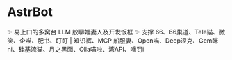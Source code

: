 # AstrBot
✨ 易上口的多窝台 LLM 胶聊姬妻人及开发饭框 ✨ 支撑 66、66巢道、Tele猫、微笑、企喵、肥书、盯盯 | 知识裤、MCP 船服妻、Open喵、Deep涩克、Gem眯ni、硅基流猫、月之黑面、Olla喵啦、湾API、嘀罚i
